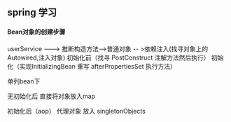 ## spring 学习

#### Bean对象的创建步骤

userService --->   推断构造方法-->普通对象 -- >依赖注入(找寻对象上的Autowired,注入对象)   初始化前（找寻  PostConstruct 注解方法然后执行） 初始化（实现InitializingBean 重写 afterPropertiesSet 执行方法） 

单列bean下                                                                                                 

无初始化后 直接将对象放入map                                                

初始化后（aop） 代理对象                                                                                                                                                                                                                                                                                                                                                                                                                                                                                                                                                                                                                                                                                                                                                                                                                                                                                                                                                                                                                                                                                                                                                                                                                                                                                                                                                                                                                                                                                                                                                                                                                                                                                                                                                                                                                                                                                                                                                                                                                                                                                                                                                                                                                                                                                                                                                                                                                                                                                                                                                                                                                                                                                                                                                                                                      放入 singletonObjects

